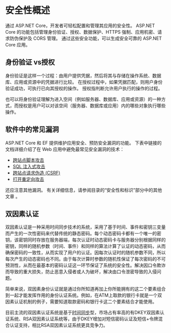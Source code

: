 # 安全性概述

通过 ASP.NET Core，开发者可轻松配置和管理其应用的安全性。 ASP.NET Core 的功能包括管理身份验证、授权、数据保护、HTTPS 强制、应用机密、请求防伪保护及 CORS 管理。 通过这些安全功能，可以生成安全可靠的 ASP.NET Core 应用。

## 身份验证 vs授权

身份验证是这样一个过程：由用户提供凭据，然后将其与存储在操作系统、数据库、应用或资源中的凭据进行比较。 在授权过程中，如果凭据匹配，则用户身份验证成功，可执行已向其授权的操作。 授权指判断允许用户执行的操作的过程。

也可以将身份验证理解为进入空间（例如服务器、数据库、应用或资源）的一种方式，而授权是用户可以对该空间（服务器、数据库或应用）内的哪些对象执行哪些操作。

## 软件中的常见漏洞

ASP.NET Core 和 EF 提供维护应用安全、预防安全漏洞的功能。 下表中链接的文档详细介绍了在 Web 应用中避免最常见安全漏洞的技术：

- [跨站点脚本攻击](https://docs.microsoft.com/zh-cn/aspnet/core/security/cross-site-scripting?view=aspnetcore-3.0)
- [SQL 注入式攻击](https://docs.microsoft.com/zh-cn/ef/core/querying/raw-sql)
- [跨站点请求伪造 (CSRF)](https://docs.microsoft.com/zh-cn/aspnet/core/security/anti-request-forgery?view=aspnetcore-3.0)
- [打开重定向攻击](https://docs.microsoft.com/zh-cn/aspnet/core/security/preventing-open-redirects?view=aspnetcore-3.0)

还应注意其他漏洞。 有关详细信息，请参阅目录的“安全性和标识”部分中的其他文章 。

## 双因素认证

双因素认证是一种采用时间同步技术的系统，采用了基于时间、事件和密钥三变量而产生的一次性密码来代替传统的静态密码。每个动态密码卡都有一个唯一的密钥，该密钥同时存放在服务器端，每次认证时动态密码卡与服务器分别根据同样的密钥，同样的随机参数（时间、事件）和同样的算法计算了认证的动态密码，从而确保密码的一致性，从而实现了用户的认证。因每次认证时的随机参数不同，所以每次产生的动态密码也不同。由于每次计算时参数的随机性保证了每次密码的不可预测性，从而在最基本的密码认证这一环节保证了系统的安全性。解决因口令欺诈而导致的重大损失，防止恶意入侵者或人为破坏，解决由口令泄密导致的入侵问题。

简单来说，双因素身份认证就是通过你所知道再加上你所能拥有的这二个要素组合到一起才能发挥作用的身份认证系统。例如，在ATM上取款的银行卡就是一个双因素认证机制的例子，需要知道取款密码和银行卡这二个要素结合才能使用。

目前主流的双因素认证系统是基于[时间同步](https://baike.baidu.com/item/%E6%97%B6%E9%97%B4%E5%90%8C%E6%AD%A5)型，市场占有率高的有DKEY双因素认证系统、RSA双因素认证系统等，由于DKEY增加对短信密码认证及短信+令牌混合认证支持，相比RSA双因素认证系统更具竞争力。
